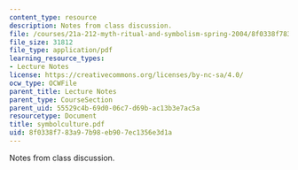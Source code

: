 ```yaml
---
content_type: resource
description: Notes from class discussion.
file: /courses/21a-212-myth-ritual-and-symbolism-spring-2004/8f0338f783a97b98eb907ec1356e3d1a_symbolculture.pdf
file_size: 31812
file_type: application/pdf
learning_resource_types:
- Lecture Notes
license: https://creativecommons.org/licenses/by-nc-sa/4.0/
ocw_type: OCWFile
parent_title: Lecture Notes
parent_type: CourseSection
parent_uid: 55529c4b-69d0-06c7-d69b-ac13b3e7ac5a
resourcetype: Document
title: symbolculture.pdf
uid: 8f0338f7-83a9-7b98-eb90-7ec1356e3d1a
---
```

Notes from class discussion.